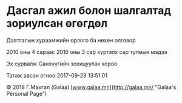 # Дасгал ажил болон шалгалтад зориулсан өгөгдөл

Даатгалын хураамжийн орлого ба нөхөн олговор

2010 оны 4 сараас 2016 оны 3 сар хүртэлх сар тутмын мэдээ

Эх сурвалж Санхүүгийн зохицуулах хороо

Татаж авсан огноо 2017-09-23 13:51:01

© 2018 Г.Махгал (Galaa) [www.galaa.mn](http://galaa.mn/ "Galaa's Personal Page")
